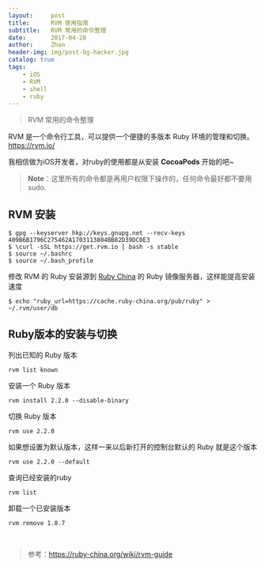 ```yaml
---
layout:     post
title:      RVM 使用指南
subtitle:   RVM 常用的命令整理
date:       2017-04-28
author:     Zhan
header-img: img/post-bg-hacker.jpg
catalog: true
tags:
    - iOS
    - RVM
    - shell
    - ruby
---
```


> RVM 常用的命令整理

RVM 是一个命令行工具，可以提供一个便捷的多版本 Ruby 环境的管理和切换。<https://rvm.io/>

我相信做为iOS开发者，对ruby的使用都是从安装 **CocoaPods** 开始的吧~

>**Note**：这里所有的命令都是再用户权限下操作的，任何命令最好都不要用 sudo.

## RVM 安装

	$ gpg --keyserver hkp://keys.gnupg.net --recv-keys 409B6B1796C275462A1703113804BB82D39DC0E3
	$ \curl -sSL https://get.rvm.io | bash -s stable
	$ source ~/.bashrc
	$ source ~/.bash_profile

修改 RVM 的 Ruby 安装源到 [Ruby China](https://ruby-china.org/) 的 Ruby 镜像服务器，这样能提高安装速度

	$ echo "ruby_url=https://cache.ruby-china.org/pub/ruby" > ~/.rvm/user/db

## Ruby版本的安装与切换

列出已知的 Ruby 版本

	rvm list known

安装一个 Ruby 版本

	rvm install 2.2.0 --disable-binary

切换 Ruby 版本

	rvm use 2.2.0

如果想设置为默认版本，这样一来以后新打开的控制台默认的 Ruby 就是这个版本

	rvm use 2.2.0 --default 

查询已经安装的ruby
	
	rvm list

卸载一个已安装版本

	rvm remove 1.8.7


​	

>参考：<https://ruby-china.org/wiki/rvm-guide>